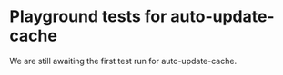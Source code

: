 # Playground tests for auto-update-cache
We are still awaiting the first test run for auto-update-cache.
